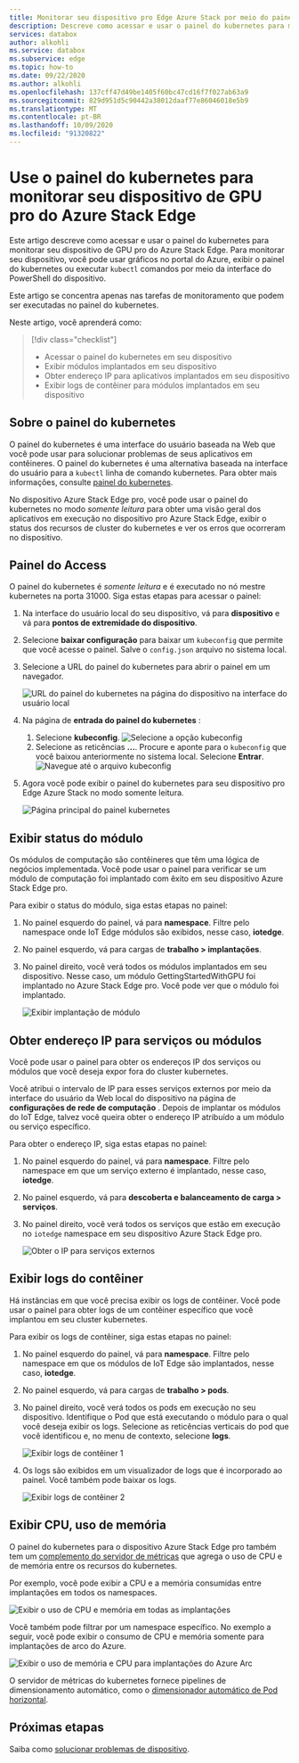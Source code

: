 ```yaml
---
title: Monitorar seu dispositivo pro Edge Azure Stack por meio do painel do kubernetes | Microsoft Docs
description: Descreve como acessar e usar o painel do kubernetes para monitorar seu dispositivo pro Edge Azure Stack.
services: databox
author: alkohli
ms.service: databox
ms.subservice: edge
ms.topic: how-to
ms.date: 09/22/2020
ms.author: alkohli
ms.openlocfilehash: 137cff47d49be1405f60bc47cd16f7f027ab63a9
ms.sourcegitcommit: 829d951d5c90442a38012daaf77e86046018e5b9
ms.translationtype: MT
ms.contentlocale: pt-BR
ms.lasthandoff: 10/09/2020
ms.locfileid: "91320822"
---
```

# <a name="use-kubernetes-dashboard-to-monitor-your-azure-stack-edge-pro-gpu-device"></a>Use o painel do kubernetes para monitorar seu dispositivo de GPU pro do Azure Stack Edge

Este artigo descreve como acessar e usar o painel do kubernetes para monitorar seu dispositivo de GPU pro do Azure Stack Edge. Para monitorar seu dispositivo, você pode usar gráficos no portal do Azure, exibir o painel do kubernetes ou executar `kubectl` comandos por meio da interface do PowerShell do dispositivo. 

Este artigo se concentra apenas nas tarefas de monitoramento que podem ser executadas no painel do kubernetes.

Neste artigo, você aprenderá como:

> [!div class="checklist"]
>
> * Acessar o painel do kubernetes em seu dispositivo
> * Exibir módulos implantados em seu dispositivo
> * Obter endereço IP para aplicativos implantados em seu dispositivo
> * Exibir logs de contêiner para módulos implantados em seu dispositivo


## <a name="about-kubernetes-dashboard"></a>Sobre o painel do kubernetes

O painel do kubernetes é uma interface do usuário baseada na Web que você pode usar para solucionar problemas de seus aplicativos em contêineres. O painel do kubernetes é uma alternativa baseada na interface do usuário para a `kubectl` linha de comando kubernetes. Para obter mais informações, consulte [painel do kubernetes](https://kubernetes.io/docs/tasks/access-application-cluster/web-ui-dashboard/). 

No dispositivo Azure Stack Edge pro, você pode usar o painel do kubernetes no modo *somente leitura* para obter uma visão geral dos aplicativos em execução no dispositivo pro Azure Stack Edge, exibir o status dos recursos de cluster do kubernetes e ver os erros que ocorreram no dispositivo.

## <a name="access-dashboard"></a>Painel do Access

O painel do kubernetes é *somente leitura* e é executado no nó mestre kubernetes na porta 31000. Siga estas etapas para acessar o painel: 

1. Na interface do usuário local do seu dispositivo, vá para **dispositivo** e vá para **pontos de extremidade do dispositivo**. 
1. Selecione **baixar configuração** para baixar um `kubeconfig` que permite que você acesse o painel. Salve o `config.json` arquivo no sistema local.
1. Selecione a URL do painel do kubernetes para abrir o painel em um navegador.

    ![URL do painel do kubernetes na página do dispositivo na interface do usuário local](./media/azure-stack-edge-gpu-monitor-kubernetes-dashboard/kubernetes-dashboard-url-local-ui-1.png)

1. Na página de **entrada do painel do kubernetes** :
    
    1. Selecione **kubeconfig**. 
        ![Selecione a opção kubeconfig](./media/azure-stack-edge-gpu-monitor-kubernetes-dashboard/kubernetes-dashboard-sign-in-1.png) 
    1. Selecione as reticências **...**. Procure e aponte para o `kubeconfig` que você baixou anteriormente no sistema local. Selecione **Entrar**.
        ![Navegue até o arquivo kubeconfig](./media/azure-stack-edge-gpu-monitor-kubernetes-dashboard/kubernetes-dashboard-sign-in-2.png)    

6. Agora você pode exibir o painel do kubernetes para seu dispositivo pro Edge Azure Stack no modo somente leitura.

    ![Página principal do painel kubernetes](./media/azure-stack-edge-gpu-monitor-kubernetes-dashboard/kubernetes-dashboard-main-page-1.png)

## <a name="view-module-status"></a>Exibir status do módulo

Os módulos de computação são contêineres que têm uma lógica de negócios implementada. Você pode usar o painel para verificar se um módulo de computação foi implantado com êxito em seu dispositivo Azure Stack Edge pro.

Para exibir o status do módulo, siga estas etapas no painel:

1. No painel esquerdo do painel, vá para **namespace**. Filtre pelo namespace onde IoT Edge módulos são exibidos, nesse caso, **iotedge**.
1. No painel esquerdo, vá para cargas de **trabalho > implantações**.
1. No painel direito, você verá todos os módulos implantados em seu dispositivo. Nesse caso, um módulo GettingStartedWithGPU foi implantado no Azure Stack Edge pro. Você pode ver que o módulo foi implantado.

    ![Exibir implantação de módulo](./media/azure-stack-edge-gpu-monitor-kubernetes-dashboard/kubernetes-view-module-deployment-1.png)

 
## <a name="get-ip-address-for-services-or-modules"></a>Obter endereço IP para serviços ou módulos

Você pode usar o painel para obter os endereços IP dos serviços ou módulos que você deseja expor fora do cluster kubernetes. 

Você atribui o intervalo de IP para esses serviços externos por meio da interface do usuário da Web local do dispositivo na página de **configurações de rede de computação** . Depois de implantar os módulos do IoT Edge, talvez você queira obter o endereço IP atribuído a um módulo ou serviço específico. 

Para obter o endereço IP, siga estas etapas no painel:

1. No painel esquerdo do painel, vá para **namespace**. Filtre pelo namespace em que um serviço externo é implantado, nesse caso, **iotedge**.
1. No painel esquerdo, vá para **descoberta e balanceamento de carga > serviços**.
1. No painel direito, você verá todos os serviços que estão em execução no `iotedge` namespace em seu dispositivo Azure Stack Edge pro.

    ![Obter o IP para serviços externos](./media/azure-stack-edge-gpu-monitor-kubernetes-dashboard/kubernetes-get-ip-external-service-1.png)

## <a name="view-container-logs"></a>Exibir logs do contêiner

Há instâncias em que você precisa exibir os logs de contêiner. Você pode usar o painel para obter logs de um contêiner específico que você implantou em seu cluster kubernetes.

Para exibir os logs de contêiner, siga estas etapas no painel:

1. No painel esquerdo do painel, vá para **namespace**. Filtre pelo namespace em que os módulos de IoT Edge são implantados, nesse caso, **iotedge**.
1. No painel esquerdo, vá para cargas de **trabalho > pods**.
1. No painel direito, você verá todos os pods em execução no seu dispositivo. Identifique o Pod que está executando o módulo para o qual você deseja exibir os logs. Selecione as reticências verticais do pod que você identificou e, no menu de contexto, selecione **logs**.

    ![Exibir logs de contêiner 1](./media/azure-stack-edge-gpu-monitor-kubernetes-dashboard/kubernetes-view-container-logs-1.png)

1. Os logs são exibidos em um visualizador de logs que é incorporado ao painel. Você também pode baixar os logs.

    ![Exibir logs de contêiner 2](./media/azure-stack-edge-gpu-monitor-kubernetes-dashboard/kubernetes-view-container-logs-1.png)
    

## <a name="view-cpu-memory-usage"></a>Exibir CPU, uso de memória

O painel do kubernetes para o dispositivo Azure Stack Edge pro também tem um [complemento do servidor de métricas](https://kubernetes.io/docs/tasks/debug-application-cluster/resource-metrics-pipeline/) que agrega o uso de CPU e de memória entre os recursos do kubernetes.
 
Por exemplo, você pode exibir a CPU e a memória consumidas entre implantações em todos os namespaces. 

![Exibir o uso de CPU e memória em todas as implantações](./media/azure-stack-edge-gpu-monitor-kubernetes-dashboard/view-cpu-memory-all-1.png)

Você também pode filtrar por um namespace específico. No exemplo a seguir, você pode exibir o consumo de CPU e memória somente para implantações de arco do Azure.  

![Exibir o uso de memória e CPU para implantações do Azure Arc](./media/azure-stack-edge-gpu-monitor-kubernetes-dashboard/view-cpu-memory-azure-arc-1.png)

O servidor de métricas do kubernetes fornece pipelines de dimensionamento automático, como o [dimensionador automático de Pod horizontal](https://kubernetes.io/docs/tasks/run-application/horizontal-pod-autoscale/).


## <a name="next-steps"></a>Próximas etapas

Saiba como [solucionar problemas de dispositivo](azure-stack-edge-gpu-troubleshoot.md).
